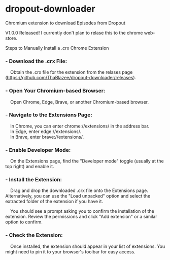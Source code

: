 # dropout-downloader
Chromium extension to download Episodes from Dropout

V1.0.0 Released!
I currently don't plan to relase this to the chrome web-store. 


Steps to Manually Install a .crx Chrome Extension


### - Download the .crx File:
&nbsp;&nbsp;&nbsp;&nbsp;Obtain the .crx file for the extension from the relases page (https://github.com/ThaBlazee/dropout-downloader/releases).

### - Open Your Chromium-based Browser:

&nbsp;&nbsp;&nbsp;&nbsp;Open Chrome, Edge, Brave, or another Chromium-based browser.

### - Navigate to the Extensions Page:

&nbsp;&nbsp;&nbsp;&nbsp;In Chrome, you can enter chrome://extensions/ in the address bar.  
&nbsp;&nbsp;&nbsp;&nbsp;In Edge, enter edge://extensions/.  
&nbsp;&nbsp;&nbsp;&nbsp;In Brave, enter brave://extensions/.  

### - Enable Developer Mode:

&nbsp;&nbsp;&nbsp;&nbsp;On the Extensions page, find the "Developer mode" toggle (usually at the top right) and enable it.

### - Install the Extension:

&nbsp;&nbsp;&nbsp;&nbsp;Drag and drop the downloaded .crx file onto the Extensions page. Alternatively, you can use the "Load unpacked" option and select the extracted folder of the extension if you have it.
    
&nbsp;&nbsp;&nbsp;&nbsp;You should see a prompt asking you to confirm the installation of the extension. Review the permissions and click "Add extension" or a similar option to confirm.

### - Check the Extension:

&nbsp;&nbsp;&nbsp;&nbsp;Once installed, the extension should appear in your list of extensions. You might need to pin it to your browser's toolbar for easy access.